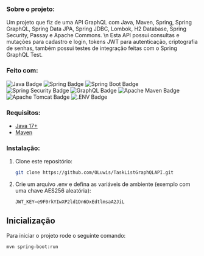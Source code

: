 ### Sobre o projeto:

Um projeto que fiz de uma API GraphQL com Java, Maven, Spring, Spring GraphQL, Spring Data JPA, Spring JDBC, Lombok, H2 Database, Spring Security, Passay e Apache Commons. \n
Esta API possui consultas e mutações para cadastro e login, tokens JWT para autenticação, criptografia de senhas, também possui testes de integração feitas com o Spring GraphQL Test.

### Feito com:

![Java Badge](https://img.shields.io/badge/java-%23ED8B00.svg?style=for-the-badge&logo=openjdk&logoColor=white)
![Spring Badge](https://img.shields.io/badge/Spring-6DB33F?logo=spring&logoColor=fff&style=for-the-badge)
![Spring Boot Badge](https://img.shields.io/badge/Spring%20Boot-6DB33F?logo=springboot&logoColor=fff&style=for-the-badge)
![Spring Security Badge](https://img.shields.io/badge/Spring%20Security-6DB33F?logo=springsecurity&logoColor=fff&style=for-the-badge)
![GraphQL Badge](https://img.shields.io/badge/GraphQL-E10098?logo=graphql&logoColor=fff&style=for-the-badge)
![Apache Maven Badge](https://img.shields.io/badge/Apache%20Maven-C71A36?logo=apachemaven&logoColor=fff&style=for-the-badge)
![Apache Tomcat Badge](https://img.shields.io/badge/Apache%20Tomcat-F8DC75?logo=apachetomcat&logoColor=000&style=for-the-badge)
![.ENV Badge](https://img.shields.io/badge/.ENV-ECD53F?logo=dotenv&logoColor=000&style=for-the-badge)

### Requisitos:

* [Java 17+][Java-url]
* [Maven][Maven-url]

### Instalação:

1. Clone este repositório:
   ```sh
   git clone https://github.com/OLuwis/TaskListGraphQLAPI.git
   ```

2. Crie um arquivo .env e defina as variáveis de ambiente (exemplo com uma chave AES256 aleatória):
   ```js
   JWT_KEY=e9F0rkYIwXP2ld1Dn6DxEdtlmsaA2JiL
   ```

## Inicialização

Para iniciar o projeto rode o seguinte comando:

   ```sh
   mvn spring-boot:run
   ```

<!-- LINKS -->
[Java-url]: https://java.com/pt-BR/
[Maven-url]: https://maven.apache.org/
